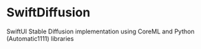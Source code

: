 # SwiftDiffusion
SwiftUI Stable Diffusion implementation using CoreML and Python (Automatic1111) libraries
